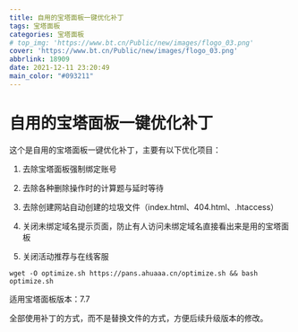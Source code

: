 ```yaml
---
title: 自用的宝塔面板一键优化补丁
tags: 宝塔面板
categories: 宝塔面板
# top_img: 'https://www.bt.cn/Public/new/images/flogo_03.png'
cover: 'https://www.bt.cn/Public/new/images/flogo_03.png'
abbrlink: 18909
date: 2021-12-11 23:20:49
main_color: "#093211"
---
```

# 自用的宝塔面板一键优化补丁
这个是自用的宝塔面板一键优化补丁，主要有以下优化项目：

1. 去除宝塔面板强制绑定账号

2. 去除各种删除操作时的计算题与延时等待

3. 去除创建网站自动创建的垃圾文件（index.html、404.html、.htaccess）

4. 关闭未绑定域名提示页面，防止有人访问未绑定域名直接看出来是用的宝塔面板

5. 关闭活动推荐与在线客服
```SSH
wget -O optimize.sh https://pans.ahuaaa.cn/optimize.sh && bash optimize.sh
```

适用宝塔面板版本：7.7

全部使用补丁的方式，而不是替换文件的方式，方便后续升级版本的修改。
